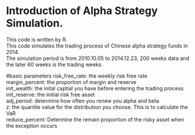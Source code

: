 # Introduction of Alpha Strategy Simulation.
This code is written by R.  
This code simulates the trading process of Chinese alpha strategy funds in 2014.  
The simulation period is from 2010.10.05 to 2014.12.23, 200 weeks data and the later 60 weeks is the trading weeks.  

#basic parameters
risk_free_rate: the weekly risk free rate  
margin_percent: the proportion of margin and reserve  
init_wealth: the inital captial you have before entering the trading process  
init_reserve: the initial risk free asset  
adj_period: determine how often you renew you alpha and beta  
z: the quantile value for the distribution you choose. This is to calculate the VaR  
reduce_percent: Determine the remain proportion of the risky asset when the exception occurs  
